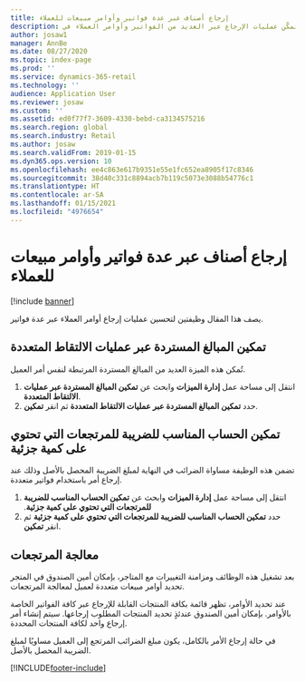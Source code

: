 ```yaml
---
title: إرجاع أصناف عبر عدة فواتير وأوامر مبيعات للعملاء
description: يوضح هذا الموضوع الوظيفة التي تمكّن عمليات الإرجاع عبر العديد من الفواتير وأوامر العملاء في Dynamics 365 Commerce.
author: josaw1
manager: AnnBe
ms.date: 08/27/2020
ms.topic: index-page
ms.prod: ''
ms.service: dynamics-365-retail
ms.technology: ''
audience: Application User
ms.reviewer: josaw
ms.custom: ''
ms.assetid: ed0f77f7-3609-4330-bebd-ca3134575216
ms.search.region: global
ms.search.industry: Retail
ms.author: josaw
ms.search.validFrom: 2019-01-15
ms.dyn365.ops.version: 10
ms.openlocfilehash: ee4c863e617b9351e55e1fc652ea8905f17c8346
ms.sourcegitcommit: 38d40c331c8894acb7b119c5073e3088b54776c1
ms.translationtype: HT
ms.contentlocale: ar-SA
ms.lasthandoff: 01/15/2021
ms.locfileid: "4976654"
---
```

# <a name="return-items-across-multiple-customer-orders-and-invoices"></a>إرجاع أصناف عبر عدة فواتير وأوامر مبيعات للعملاء

[!include [banner](includes/banner.md)]


يصف هذا المقال وظيفتين لتحسين عمليات إرجاع أوامر العملاء عبر عدة فواتير. 

## <a name="enable-refunds-over-multiple-captures"></a>تمكين المبالغ المستردة عبر عمليات الالتقاط المتعددة

تُمكن هذه الميزة العديد من المبالغ المستردة المرتبطة لنفس أمر العميل. 

1. انتقل إلى مساحة عمل **إدارة الميزات** وابحث عن **‏‫تمكين المبالغ المستردة عبر عمليات الالتقاط المتعددة‬**.
2. حدد **‏‫تمكين المبالغ المستردة عبر عمليات الالتقاط المتعددة‬** ثم انقر **تمكين**. 

## <a name="enable-proper-tax-calculation-for-returns-with-partial-quantity"></a>تمكين الحساب المناسب للضريبة للمرتجعات التي تحتوي على كمية جزئية

تضمن هذه الوظيفة مساواة الضرائب في النهاية لمبلغ الضريبة المحصل بالأصل وذلك عند إرجاع أمر باستخدام فواتير متعددة. 

1. انتقل إلى مساحة عمل **إدارة الميزات** وابحث عن **‏‫‏‫تمكين الحساب المناسب للضريبة للمرتجعات التي تحتوي على كمية جزئية‬**.
2. حدد **تمكين الحساب المناسب للضريبة للمرتجعات التي تحتوي على كمية جزئية** ثم انقر **تمكين**. 


## <a name="process-returns"></a>معالجة المرتجعات

بعد تشغيل هذه الوظائف ومزامنة التغييرات مع المتاجر، بإمكان أمين الصندوق في المتجر تحديد أوامر مبيعات متعددة لعميل لمعالجة المرتجعات.

عند تحديد الأوامر، تظهر قائمة بكافة المنتجات القابلة للإرجاع عبر كافة الفواتير الخاصة بالأوامر. بإمكان أمين الصندوق عندئذٍ تحديد المنتجات المطلوب إرجاعها. سيتم إنشاء أمر إرجاع واحد لكافة المنتجات المحددة.

في حالة إرجاع الأمر بالكامل، يكون مبلغ الضرائب المرتجع إلى العميل مساويًا لمبلغ الضريبة المحصل بالأصل.



[!INCLUDE[footer-include](../includes/footer-banner.md)]